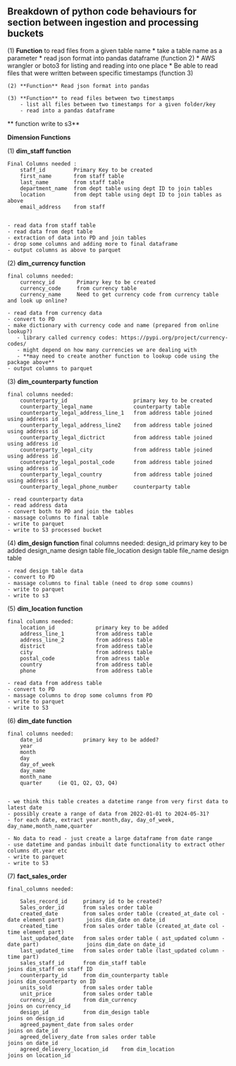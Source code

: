 <h2> Breakdown of python code behaviours for section between ingestion and processing buckets</h2>

(1) **Function** to read files from a given table name
    * take a table name as a parameter
    * read json format into pandas dataframe (function 2) 
    * AWS wrangler or boto3 for listing and reading into one place
    * Be able to read files that were written between specific timestamps (function 3)
    

    (2) **Function** Read json format into pandas

    (3) **Function** to read files between two timestamps
        - list all files between two timestamps for a given folder/key
        - read into a pandas dataframe


** function write to s3** 

**Dimension Functions**

(1) **dim_staff function**

    Final Columns needed :  
        staff_id         Primary Key to be created
        first_name       from staff table
        last_name        from staff table
        department_name  from dept table using dept ID to join tables
        location         from dept table using dept ID to join tables as above
        email_address    from staff


    - read data from staff table
    - read data from dept table
    - extraction of data into PD and join tables
    - drop some columns and adding more to final dataframe
    - output columns as above to parquet


(2) **dim_currency function**

    final columns needed:  
        currency_id       Primary key to be created
        currency_code     from currency table
        currency_name     Need to get currency code from currency table and look up online?

    - read data from currency data
    - convert to PD
    - make dictionary with currency code and name (prepared from online lookup?)
       - library called currency codes: https://pypi.org/project/currency-codes/
       - might depend on how many currencies we are dealing with
       - **may need to create another function to lookup code using the package above**
    - output columns to parquet


(3) **dim_counterparty function**

    final columns needed:
        counterparty_id                     primary key to be created
        counterparty_legal_name             counterparty table
        counterparty_legal_address_line_1   from address table joined using address id
        counterparty_legal_address_line2    from address table joined using address id
        counterparty_legal_dictrict         from address table joined using address id
        counterparty_legal_city             from address table joined using address id
        counterparty_legal_postal_code      from address table joined using address id
        counterparty_legal_country          from address table joined using address id
        counterparty_legal_phone_number     counterparty table

    - read counterparty data
    - read address data
    - convert both to PD and join the tables
    - massage columns to final table
    - write to parquet
    - write to S3 processed bucket


(4) **dim_design function**
    final columns needed:
        design_id               primary key to be added
        design_name             design table
        file_location           design table
        file_name               design table

    - read design table data
    - convert to PD
    - massage columns to final table (need to drop some coumns)
    - write to parquet
    - write to s3

(5) **dim_location function**

    final columns needed:
        location_id             primary key to be added
        address_line_1          from address table
        address_line_2          from address table
        district                from address table
        city                    from address table
        postal_code             from adress table
        country                 from address table
        phone                   from address table

    - read data from address table
    - convert to PD
    - massage columns to drop some columns from PD
    - write to parquet
    - write to S3

(6) **dim_date function**

    final columns needed:
        date_id             primary key to be added?
        year                
        month
        day
        day_of_week
        day_name
        month_name
        quarter     (ie Q1, Q2, Q3, Q4)


    - we think this table creates a datetime range from very first data to latest date
    - possibly create a range of data from 2022-01-01 to 2024-05-31? 
    - for each date, extract year.month,day, day_of_week, day_name,month_name,quarter

    - No data to read - just create a large dataframe from date range
    - use datetime and pandas inbuilt date functionality to extract other columns dt.year etc
    - write to parquet
    - write to S3

(7)  **fact_sales_order**

    final_columns needed:

        Sales_record_id     primary id to be created? 
        Sales_order_id      from sales order table
        created_date        from sales order table (created_at_date col - date element part)       joins dim_date on date_id
        created_time        from sales order table (created_at_date col - time element part)        
        last_updated_date   from sales order table ( ast_updated column - date part)               joins dim_date on date_id
        last_updated_time   from sales order table (last_updated column - time part)
        sales_staff_id      from dim_staff table                                                   joins dim_staff on staff ID
        counterparty_id     from dim_counterparty table                                            joins dim_counterparty on ID
        units_sold          from sales order table
        unit_price          from sales order table
        currency_id         from dim_currency                                                      joins on currency_id
        design_id           from dim_design table                                                  joins on design_id
        agreed_payment_date from sales order                                                       joins on date_id
        agreed_delivery_date from sales order table                                                joins on date_id
        agreed_delievery_location_id    from dim_location                                          joins on location_id